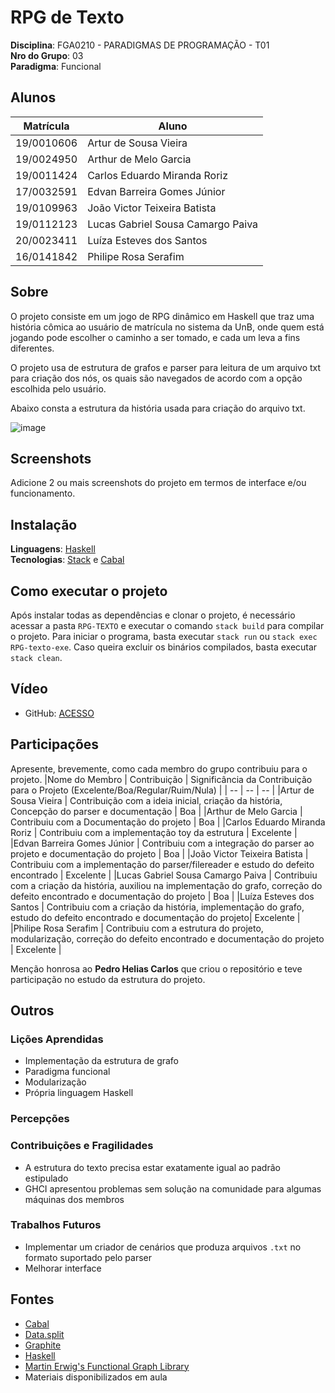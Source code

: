 # RPG de Texto

**Disciplina**: FGA0210 - PARADIGMAS DE PROGRAMAÇÃO - T01 <br>
**Nro do Grupo**: 03<br>
**Paradigma**: Funcional<br>

## Alunos

| Matrícula  | Aluno                             |
| ---------- | --------------------------------- |
| 19/0010606 | Artur de Sousa Vieira             |
| 19/0024950 | Arthur de Melo Garcia             |
| 19/0011424 | Carlos Eduardo Miranda Roriz      |
| 17/0032591 | Edvan Barreira Gomes Júnior       |
| 19/0109963 | João Victor Teixeira Batista      |
| 19/0112123 | Lucas Gabriel Sousa Camargo Paiva |
| 20/0023411 | Luíza Esteves dos Santos          |
| 16/0141842 | Philipe Rosa Serafim              |

## Sobre

O projeto consiste em um jogo de RPG dinâmico em Haskell que traz uma história cômica ao usuário de matrícula no sistema da UnB, onde quem está jogando pode escolher o caminho a ser tomado, e cada um leva a fins diferentes.

O projeto usa de estrutura de grafos e parser para leitura de um arquivo txt para criação dos nós, os quais são navegados de acordo com a opção escolhida pelo usuário.

Abaixo consta a estrutura da história usada para criação do arquivo txt.

![image](https://github.com/UnBParadigmas2023-2/2023.2_G3_Funcional/assets/66687841/603fc808-ea65-4f90-a2d9-4508197ee125)

## Screenshots

Adicione 2 ou mais screenshots do projeto em termos de interface e/ou funcionamento.

## Instalação

**Linguagens**: [Haskell](https://www.haskell.org/downloads/)<br>
**Tecnologias**: [Stack](https://docs.haskellstack.org/en/stable/) e [Cabal](https://www.haskell.org/cabal/)

## Como executar o projeto

Após instalar todas as dependências e clonar o projeto, é necessário acessar a pasta `RPG-TEXTO` e executar o comando `stack build` para compilar o projeto. Para iniciar o programa, basta executar `stack run` ou `stack exec RPG-texto-exe`. Caso queira excluir os binários compilados, basta executar `stack clean`.

## Vídeo

- GitHub: [ACESSO](RGP-texto/Video/videoApresentacao.mp4)

## Participações

Apresente, brevemente, como cada membro do grupo contribuiu para o projeto.
|Nome do Membro | Contribuição | Significância da Contribuição para o Projeto (Excelente/Boa/Regular/Ruim/Nula) |
| -- | -- | -- |
|Artur de Sousa Vieira | Contribuição com a ideia inicial, criação da história, Concepção do parser e documentação | Boa |
|Arthur de Melo Garcia | Contribuiu com a Documentação do projeto | Boa |
|Carlos Eduardo Miranda Roriz | Contribuiu com a implementação toy da estrutura | Excelente |
|Edvan Barreira Gomes Júnior | Contribuiu com a integração do parser ao projeto e documentação do projeto | Boa |
|João Victor Teixeira Batista | Contribuiu com a implementação do parser/filereader e estudo do defeito encontrado | Excelente |
|Lucas Gabriel Sousa Camargo Paiva | Contribuiu com a criação da história, auxiliou na implementação do grafo, correção do defeito encontrado e documentação do projeto | Boa |
|Luíza Esteves dos Santos | Contribuiu com a criação da história, implementação do grafo, estudo do defeito encontrado e documentação do projeto| Excelente |
|Philipe Rosa Serafim | Contribuiu com a estrutura do projeto, modularização, correção do defeito encontrado e documentação do projeto | Excelente |

Menção honrosa ao **Pedro Helias Carlos** que criou o repositório e teve participação no estudo da estrutura do projeto.

## Outros

### Lições Aprendidas

- Implementação da estrutura de grafo
- Paradigma funcional
- Modularização
- Própria linguagem Haskell

### Percepções

### Contribuições e Fragilidades

- A estrutura do texto precisa estar exatamente igual ao padrão estipulado
- GHCI apresentou problemas sem solução na comunidade para algumas máquinas dos membros

### Trabalhos Futuros

- Implementar um criador de cenários que produza arquivos `.txt` no formato suportado pelo parser
- Melhorar interface

## Fontes

- [Cabal](https://www.haskell.org/cabal/)
- [Data.split](https://hackage.haskell.org/package/split-0.2.3.5/docs/Data-List-Split.html)
- [Graphite](https://hackage.haskell.org/package/graphite)
- [Haskell](https://www.haskell.org/downloads/)
- [Martin Erwig's Functional Graph Library](https://hackage.haskell.org/package/fgl)
- Materiais disponibilizados em aula
